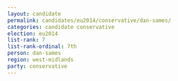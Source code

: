 ```yaml
---
layout: candidate
permalink: candidates/eu2014/conservative/dan-sames/
categories: candidate conservative
election: eu2014
list-rank: 7
list-rank-ordinal: 7th
person: dan-sames
region: west-midlands
party: conservative
---
```

